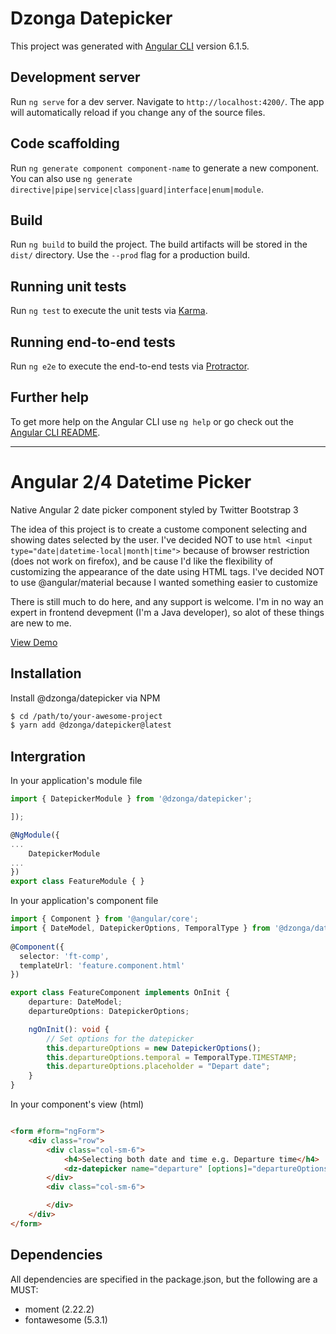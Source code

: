 # Dzonga Datepicker

This project was generated with [Angular CLI](https://github.com/angular/angular-cli) version 6.1.5.

## Development server

Run `ng serve` for a dev server. Navigate to `http://localhost:4200/`. The app will automatically reload if you change any of the source files.

## Code scaffolding

Run `ng generate component component-name` to generate a new component. You can also use `ng generate directive|pipe|service|class|guard|interface|enum|module`.

## Build

Run `ng build` to build the project. The build artifacts will be stored in the `dist/` directory. Use the `--prod` flag for a production build.

## Running unit tests

Run `ng test` to execute the unit tests via [Karma](https://karma-runner.github.io).

## Running end-to-end tests

Run `ng e2e` to execute the end-to-end tests via [Protractor](http://www.protractortest.org/).

## Further help

To get more help on the Angular CLI use `ng help` or go check out the [Angular CLI README](https://github.com/angular/angular-cli/blob/master/README.md).



----------------------------------------------------

# Angular 2/4 Datetime Picker

Native Angular 2 date picker component styled by Twitter Bootstrap 3

The idea of this project is to create a custome component selecting and showing dates selected by the user.
I've decided NOT to use ```html <input type="date|datetime-local|month|time">``` because of browser restriction (does not work on firefox), and be cause I'd like the flexibility of customizing the appearance of the date using HTML tags.
I've decided NOT to use @angular/material because I wanted something easier to customize

There is still much to do here, and any support is welcome.
I'm in no way an expert in frontend devepment (I'm a Java developer), so alot of these things are new to me.

[View Demo](https://dzonga.github.io/demos)

## Installation
Install @dzonga/datepicker via NPM

```bash
$ cd /path/to/your-awesome-project
$ yarn add @dzonga/datepicker@latest

```

## Intergration

In your application's module file

```typescript
import { DatepickerModule } from '@dzonga/datepicker';

]);

@NgModule({
...
    DatepickerModule
...
})
export class FeatureModule { }
```
In your application's component file
```typescript
import { Component } from '@angular/core';
import { DateModel, DatepickerOptions, TemporalType } from '@dzonga/datepicker';
 
@Component({
  selector: 'ft-comp',
  templateUrl: 'feature.component.html'
})

export class FeatureComponent implements OnInit {
    departure: DateModel;
    departureOptions: DatepickerOptions;

    ngOnInit(): void {
        // Set options for the datepicker
        this.departureOptions = new DatepickerOptions();
        this.departureOptions.temporal = TemporalType.TIMESTAMP; 
        this.departureOptions.placeholder = "Depart date";
    }
}
```
In your component's view (html)
```html

<form #form="ngForm"> 
    <div class="row">
        <div class="col-sm-6">
            <h4>Selecting both date and time e.g. Departure time</h4>
            <dz-datepicker name="departure" [options]="departureOptions" [(ngModel)]="departure"></dz-datepicker>
        </div>
        <div class="col-sm-6">

        </div>
    </div>
</form>
```

## Dependencies
All dependencies are specified in the package.json, but the following are a MUST:
- moment (2.22.2)
- fontawesome (5.3.1)
